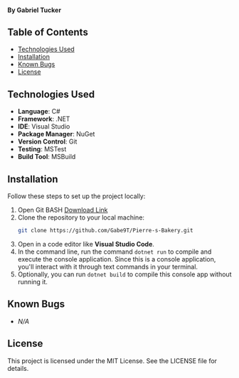 #### By Gabriel Tucker

## Table of Contents
- [Technologies Used](#technologies-used)
- [Installation](#installation)
- [Known Bugs](#known-bugs)
- [License](#license)



## Technologies Used
- **Language**: C#
- **Framework**: .NET
- **IDE**: Visual Studio
- **Package Manager**: NuGet
- **Version Control**: Git
- **Testing**: MSTest
- **Build Tool**: MSBuild


## Installation

Follow these steps to set up the project locally:
1. Open Git BASH [Download Link](https://gitforwindows.org/)
2. Clone the repository to your local machine:
   ```bash
   git clone https://github.com/Gabe9T/Pierre-s-Bakery.git
   ```
3. Open in a code editor like __Visual Studio Code__.
4. In the command line, run the command ``` dotnet run ``` to compile and execute the console application. Since this is a console application, you'll interact with it through text commands in your terminal.
5. Optionally, you can run ``` dotnet build ``` to compile this console app without running it.

## Known Bugs

* _N/A_

## License
This project is licensed under the MIT License. See the LICENSE file for details.
